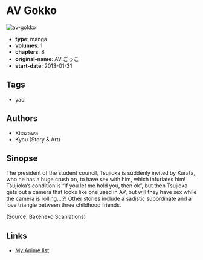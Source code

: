 # AV Gokko

![av-gokko](https://cdn.myanimelist.net/images/manga/1/100591.jpg)

-   **type**: manga
-   **volumes**: 1
-   **chapters**: 8
-   **original-name**: AV ごっこ
-   **start-date**: 2013-01-31

## Tags

-   yaoi

## Authors

-   Kitazawa
-   Kyou (Story & Art)

## Sinopse

The president of the student council, Tsujioka is suddenly invited by Kurata, who he has a huge crush on, to have sex with him, which infuriates him! Tsujioka’s condition is “If you let me hold you, then ok”, but then Tsujioka gets out a camera that looks like one used in AV, but will they have sex while the camera is rolling….?! Other stories include a sadistic subordinate and a love triangle between three childhood friends.

(Source: Bakeneko Scanlations)

## Links

-   [My Anime list](https://myanimelist.net/manga/58043/AV_Gokko)
